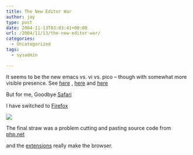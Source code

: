 ```yaml
---
title: The New Editor War
author: jay
type: post
date: 2004-11-13T03:03:41+00:00
url: /2004/11/13/the-new-editor-war/
categories:
  - Uncategorized
tags:
  - sysadmin

---
```

It seems to be the new emacs vs. vi vs. pico &#8211; though with somewhat more visible presence. See [here][1] , [here][2] and [here][3]

But for me, Goodbye [Safari][4]

I have switched to [Firefox][5]

![][6]

The final straw was a problem cutting and pasting source code from [php.net][7]

and the [extensions][8] really make the browser.

 [1]: //www.carpeaqua.com/archives/2004/11/09/firefox_so_what.php"
 [2]: //theobroma.treehouseideas.com/document.page/41"
 [3]: //phaedo.cx/archives/2004/11/09/reasons-i-cannot-use-safari/"
 [4]: //www.apple.com/safari/"
 [5]: //www.mozilla.org/products/firefox/"
 [6]: //people.engr.ncsu.edu/jayoung/eweImages/binarypage/-a50488abcab66270e648e113675f8772/firefox.jpg"
 [7]: //www.php.net"
 [8]: //extensionroom.mozdev.org/"